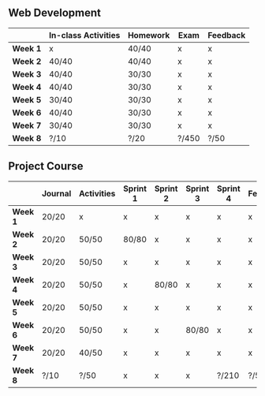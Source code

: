 ## Web Development

|            | **In-class Activities** | **Homework** | **Exam** | **Feedback** |
| ---------- | ----------------------- | ------------ | -------- | ------------ |
| **Week 1** | x                       | 40/40        | x        | x            |
| **Week 2** | 40/40                   | 40/40        | x        | x            |
| **Week 3** | 40/40                   | 30/30        | x        | x            |
| **Week 4** | 40/40                   | 30/30        | x        | x            |
| **Week 5** | 30/40                   | 30/30        | x        | x            |
| **Week 6** | 40/40                   | 30/30        | x        | x            |
| **Week 7** | 30/40                   | 30/30        | x        | x            |
| **Week 8** | ?/10                    | ?/20         | ?/450    | ?/50         |

## Project Course

|            | Journal | Activities | Sprint 1 | Sprint 2 | Sprint 3 | Sprint 4 | Feedback |
| ---------- | ------- | ---------- | -------- | -------- | -------- | -------- | -------- |
| **Week 1** | 20/20   | x          | x        | x        | x        | x        | x        |
| **Week 2** | 20/20   | 50/50      | 80/80    | x        | x        | x        | x        |
| **Week 3** | 20/20   | 50/50      | x        | x        | x        | x        | x        |
| **Week 4** | 20/20   | 50/50      | x        | 80/80    | x        | x        | x        |
| **Week 5** | 20/20   | 50/50      | x        | x        | x        | x        | x        |
| **Week 6** | 20/20   | 50/50      | x        | x        | 80/80    | x        | x        |
| **Week 7** | 20/20   | 40/50      | x        | x        | x        | x        | x        |
| **Week 8** | ?/10    | ?/50       | x        | x        | x        | ?/210    | ?/50     |
